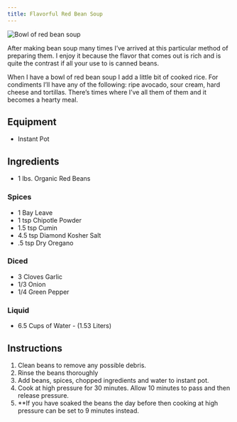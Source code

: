 ```yaml
---
title: Flavorful Red Bean Soup
---
```


![Bowl of red bean soup](../../images/red-bean-soup.jpg)

After making bean soup many times I’ve arrived at this particular method of preparing them. I enjoy it because the flavor that comes out is rich and is quite the contrast if all your use to is canned beans.

When I have a bowl of red bean soup I add a little bit of cooked rice. For condiments I’ll have any of the following: ripe avocado, sour cream, hard cheese and tortillas. There’s times where I’ve all them of them and it becomes a hearty meal.


## Equipment 

- Instant Pot

## Ingredients 

- 1 lbs. Organic Red Beans

### Spices 

- 1 Bay Leave
- 1 tsp Chipotle Powder
- 1.5 tsp Cumin
- 4.5 tsp Diamond Kosher Salt
- .5 tsp Dry Oregano

### Diced 

- 3 Cloves Garlic
- 1/3 Onion
- 1/4 Green Pepper

### Liquid 

- 6.5 Cups of Water - (1.53 Liters)

## Instructions 

1. Clean beans to remove any possible debris.
2. Rinse the beans thoroughly
3. Add beans, spices, chopped ingredients and water to instant pot.
4. Cook at high pressure for 30 minutes. Allow 10 minutes to pass and then release pressure.
5. **If you have soaked the beans the day before then cooking at high pressure can be set to 9 minutes instead.
